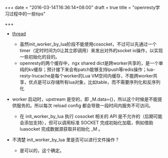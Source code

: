 +++
date = "2016-03-14T16:36:14+08:00"
draft = true
title = "openresty学习过程中的一些tips"

+++


- [thread](https://groups.google.com/forum/#!topic/openresty/fQvG_TvDAvU)

    - 虽然init_worker_by_lua阶段不能使用cosocket，不过可以先通过一个timer（定时时间为0让其立即调用）来发出对外的socket io操作，以实现一些初始化的目的。
    - openresty的两个缓存中，ngx shared dict是跨worker共享的，是一个单纯的kv缓存；预计接下来会有patch能够支持lpush等redis操作；lua-resty-lrucache是每个worker的Lua VM空间内缓存，不能跨worker共享，优点是可以存储所有lua对象，比如table，而不需要序列化和反序列化

- worker 启动时，upstream 是空的，即 _M.data={}，所以这个时候是不能提供服务的。所以每次 reload config 都会导致一段时间内服务不可访问。
    - 在 init_worker_by_lua 执行 cosocket 相关的 API 是不允许的（后期可能会添加支持），但可以调用标准 SOCKET 完成初始化加载，例如借助 luasocket 完成数据源获取并初始化 _M 。

- 不清楚 init_worker_by_lua 里是否可以进行文件操作？
    - 是可以的，这个确定。

